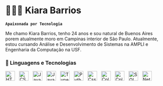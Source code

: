 # 👩🏻‍💻 Kiara Barrios

**`Apaixonada por Tecnologia`**

Me chamo Kiara Barrios, tenho 24 anos e sou natural de Buenos Aires porem atualmente moro em Campinas interior de São Paulo. Atualmente, estou cursando Análise e Desenvolvimento de Sistemas na AMPLI e Engenharia da Computação na USF. 



### 🤖 Linguagens e Tecnologias

<img 
    align="left" 
    alt="HTML"
    title="HTML" 
    width="30px" 
    style="padding-right: 10px;" 
    src="https://cdn.jsdelivr.net/gh/devicons/devicon@latest/icons/html5/html5-original.svg" 
/>
<img 
    align="left" 
    alt="CSS" 
    title="CSS"
    width="30px" 
    style="padding-right: 10px;" 
    src="https://cdn.jsdelivr.net/gh/devicons/devicon@latest/icons/css3/css3-original.svg" 
/>
<img 
    align="left" 
    alt="Java" 
    title="Java"
    width="30px" 
    style="padding-right: 10px;" 
    src="https://cdn.jsdelivr.net/gh/devicons/devicon@latest/icons/java/java-original.svg"
/>
<img 
    align="left" 
    alt="JavaScript" 
    title="JavaScript"
    width="30px" 
    style="padding-right: 10px;" 
    src="https://cdn.jsdelivr.net/gh/devicons/devicon@latest/icons/javascript/javascript-original.svg" 
/>
<img 
    align="left" 
    alt="TypeScript"
    title="TypeScript" 
    width="30px" 
    style="padding-right: 10px;" 
    src="https://cdn.jsdelivr.net/gh/devicons/devicon@latest/icons/typescript/typescript-original.svg" 
/>
<img 
    align="left" 
    alt="Python" 
    title="Python"
    width="30px" 
    style="padding-right: 10px;" 
    src="https://cdn.jsdelivr.net/gh/devicons/devicon@latest/icons/python/python-original.svg" 
/>
<img
    align="left" 
    alt="Css" 
    title="Css"
    width="30px" 
    style="padding-right: 10px;" 
    src="https://cdn.jsdelivr.net/gh/devicons/devicon@latest/icons/csharp/csharp-original.svg"
/>
<img
    align="left" 
    alt="Cplusplus" 
    title="Cplusplus"
    width="30px" 
    style="padding-right: 10px;" 
    src="https://cdn.jsdelivr.net/gh/devicons/devicon@latest/icons/cplusplus/cplusplus-original.svg"
/>
<img
   align="left" 
    alt="Cplusplus" 
    title="Cplusplus"
    width="30px" 
    style="padding-right: 10px;" src="https://cdn.jsdelivr.net/gh/devicons/devicon@latest/icons/kotlin/kotlin-original.svg"
/>
<img
   align="left" 
    alt="SQL" 
    title="SQL"
    width="30px" 
    style="padding-right: 10px;" src="https://cdn.jsdelivr.net/gh/devicons/devicon@latest/icons/azuresqldatabase/azuresqldatabase-original.svg"
/>
<img
   align="left" 
    alt="NetCore" 
    title="Netcore"
    width="30px" 
    style="padding-right: 10px;" src="https://cdn.jsdelivr.net/gh/devicons/devicon@latest/icons/dotnetcore/dotnetcore-original.svg"
/>


</p>

